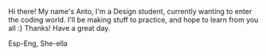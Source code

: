 Hi there!
My name's Anto,
I'm a Design student, currently wanting to enter the coding world.
I'll be making stuff to practice, and hope to learn from you all :}
Thanks! Have a great day.

Esp-Eng, She-ella
